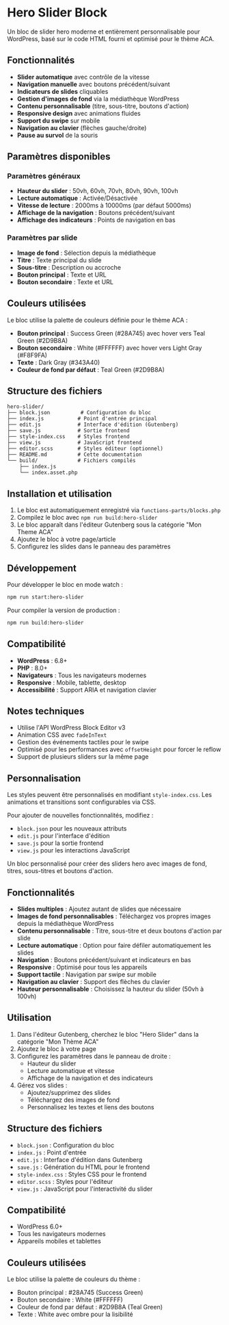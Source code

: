 # Hero Slider Block

Un bloc de slider hero moderne et entièrement personnalisable pour WordPress, basé sur le code HTML fourni et optimisé pour le thème ACA.

## Fonctionnalités

- **Slider automatique** avec contrôle de la vitesse
- **Navigation manuelle** avec boutons précédent/suivant
- **Indicateurs de slides** cliquables
- **Gestion d'images de fond** via la médiathèque WordPress
- **Contenu personnalisable** (titre, sous-titre, boutons d'action)
- **Responsive design** avec animations fluides
- **Support du swipe** sur mobile
- **Navigation au clavier** (flèches gauche/droite)
- **Pause au survol** de la souris

## Paramètres disponibles

### Paramètres généraux

- **Hauteur du slider** : 50vh, 60vh, 70vh, 80vh, 90vh, 100vh
- **Lecture automatique** : Activée/Désactivée
- **Vitesse de lecture** : 2000ms à 10000ms (par défaut 5000ms)
- **Affichage de la navigation** : Boutons précédent/suivant
- **Affichage des indicateurs** : Points de navigation en bas

### Paramètres par slide

- **Image de fond** : Sélection depuis la médiathèque
- **Titre** : Texte principal du slide
- **Sous-titre** : Description ou accroche
- **Bouton principal** : Texte et URL
- **Bouton secondaire** : Texte et URL

## Couleurs utilisées

Le bloc utilise la palette de couleurs définie pour le thème ACA :

- **Bouton principal** : Success Green (#28A745) avec hover vers Teal Green (#2D9B8A)
- **Bouton secondaire** : White (#FFFFFF) avec hover vers Light Gray (#F8F9FA)
- **Texte** : Dark Gray (#343A40)
- **Couleur de fond par défaut** : Teal Green (#2D9B8A)

## Structure des fichiers

```
hero-slider/
├── block.json          # Configuration du bloc
├── index.js           # Point d'entrée principal
├── edit.js            # Interface d'édition (Gutenberg)
├── save.js            # Sortie frontend
├── style-index.css    # Styles frontend
├── view.js            # JavaScript frontend
├── editor.scss        # Styles éditeur (optionnel)
├── README.md          # Cette documentation
└── build/             # Fichiers compilés
    ├── index.js
    └── index.asset.php
```

## Installation et utilisation

1. Le bloc est automatiquement enregistré via `functions-parts/blocks.php`
2. Compilez le bloc avec `npm run build:hero-slider`
3. Le bloc apparaît dans l'éditeur Gutenberg sous la catégorie "Mon Theme ACA"
4. Ajoutez le bloc à votre page/article
5. Configurez les slides dans le panneau des paramètres

## Développement

Pour développer le bloc en mode watch :

```bash
npm run start:hero-slider
```

Pour compiler la version de production :

```bash
npm run build:hero-slider
```

## Compatibilité

- **WordPress** : 6.8+
- **PHP** : 8.0+
- **Navigateurs** : Tous les navigateurs modernes
- **Responsive** : Mobile, tablette, desktop
- **Accessibilité** : Support ARIA et navigation clavier

## Notes techniques

- Utilise l'API WordPress Block Editor v3
- Animation CSS avec `fadeInText`
- Gestion des événements tactiles pour le swipe
- Optimisé pour les performances avec `offsetHeight` pour forcer le reflow
- Support de plusieurs sliders sur la même page

## Personnalisation

Les styles peuvent être personnalisés en modifiant `style-index.css`. Les animations et transitions sont configurables via CSS.

Pour ajouter de nouvelles fonctionnalités, modifiez :

- `block.json` pour les nouveaux attributs
- `edit.js` pour l'interface d'édition
- `save.js` pour la sortie frontend
- `view.js` pour les interactions JavaScript

Un bloc personnalisé pour créer des sliders hero avec images de fond, titres, sous-titres et boutons d'action.

## Fonctionnalités

- **Slides multiples** : Ajoutez autant de slides que nécessaire
- **Images de fond personnalisables** : Téléchargez vos propres images depuis la médiathèque WordPress
- **Contenu personnalisable** : Titre, sous-titre et deux boutons d'action par slide
- **Lecture automatique** : Option pour faire défiler automatiquement les slides
- **Navigation** : Boutons précédent/suivant et indicateurs en bas
- **Responsive** : Optimisé pour tous les appareils
- **Support tactile** : Navigation par swipe sur mobile
- **Navigation au clavier** : Support des flèches du clavier
- **Hauteur personnalisable** : Choisissez la hauteur du slider (50vh à 100vh)

## Utilisation

1. Dans l'éditeur Gutenberg, cherchez le bloc "Hero Slider" dans la catégorie "Mon Thème ACA"
2. Ajoutez le bloc à votre page
3. Configurez les paramètres dans le panneau de droite :
   - Hauteur du slider
   - Lecture automatique et vitesse
   - Affichage de la navigation et des indicateurs
4. Gérez vos slides :
   - Ajoutez/supprimez des slides
   - Téléchargez des images de fond
   - Personnalisez les textes et liens des boutons

## Structure des fichiers

- `block.json` : Configuration du bloc
- `index.js` : Point d'entrée
- `edit.js` : Interface d'édition dans Gutenberg
- `save.js` : Génération du HTML pour le frontend
- `style-index.css` : Styles CSS pour le frontend
- `editor.scss` : Styles pour l'éditeur
- `view.js` : JavaScript pour l'interactivité du slider

## Compatibilité

- WordPress 6.0+
- Tous les navigateurs modernes
- Appareils mobiles et tablettes

## Couleurs utilisées

Le bloc utilise la palette de couleurs du thème :

- Bouton principal : #28A745 (Success Green)
- Bouton secondaire : White (#FFFFFF)
- Couleur de fond par défaut : #2D9B8A (Teal Green)
- Texte : White avec ombre pour la lisibilité
